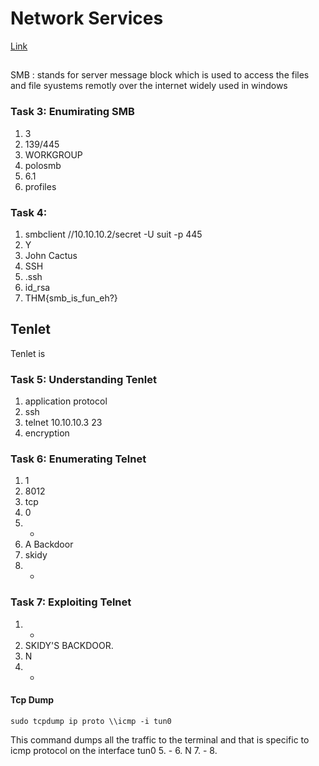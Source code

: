# Network Services
[Link](https://tryhackme.com/room/networkservices)
##
SMB : stands for server message block which is used to access the files and file syustems remotly over the internet
widely used in windows

### Task 3: Enumirating SMB
1. 3
2. 139/445
3. WORKGROUP
4. polosmb
5. 6.1
6. profiles

### Task 4: 
1. smbclient //10.10.10.2/secret -U suit -p 445
2. Y
3. John Cactus
4. SSH
5. .ssh
6. id_rsa
7. THM{smb_is_fun_eh?}

## Tenlet
Tenlet is
### Task 5: Understanding Tenlet

1. application protocol
2. ssh
3. telnet 10.10.10.3 23
4. encryption

### Task 6: Enumerating Telnet
1. 1
2. 8012
3. tcp
4. 0
5. -
6. A Backdoor
7. skidy
8. -

### Task 7: Exploiting Telnet
1. -
2. SKIDY'S BACKDOOR.
3. N
4. -
#### Tcp Dump
```
sudo tcpdump ip proto \\icmp -i tun0
```
This command dumps all the traffic to the terminal and that is specific to icmp protocol on the interface tun0
5. -
6. N
7. -
8.  
